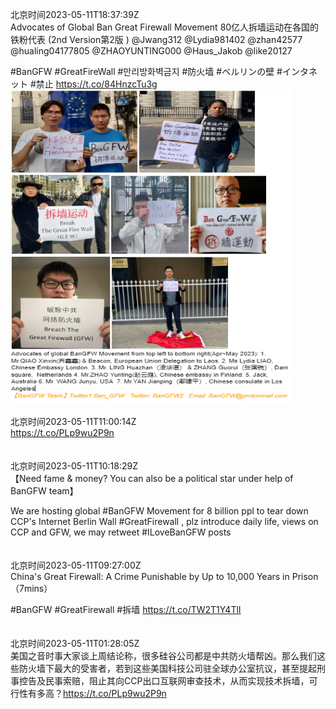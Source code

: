 北京时间2023-05-11T18:37:39Z<br>Advocates of Global Ban Great Firewall Movement 
80亿人拆墙运动在各国的铁粉代表 (2nd Version第2版 )
@Jwang312 @Lydia981402 @zhan42577 @hualing04177805 @ZHAOYUNTING000 @Haus_Jakob @like20127 

#BanGFW  #GreatFireWall #만리방화벽금지 #防火墙 #ベルリンの壁 #インタネット #禁止 https://t.co/84HnzcTu3g<br><img src='/temp/image/2023/u-Month-5/1656609506196062210_0.jpg' width='450' height='500'><br><br>北京时间2023-05-11T11:00:14Z<br>https://t.co/PLp9wu2P9n<br><br><br>北京时间2023-05-11T10:18:29Z<br>【Need fame &amp;  money? You can also be a political star under help of BanGFW team】

We are hosting global #BanGFW Movement for 8 billion ppl to tear down CCP's Internet Berlin Wall #GreatFirewall , plz introduce daily life, views on CCP and GFW, we may retweet #ILoveBanGFW posts<br><br><br>北京时间2023-05-11T09:27:00Z<br>China's Great Firewall: A Crime Punishable by Up to 10,000 Years in Prison （7mins）

#BanGFW #GreatFirewall #拆墙 
https://t.co/TW2T1Y4TlI<br><br><br>北京时间2023-05-11T01:28:05Z<br>美国之音时事大家谈上周结论称，很多硅谷公司都是中共防火墙帮凶。那么我们这些防火墙下最大的受害者，若到这些美国科技公司驻全球办公室抗议，甚至提起刑事控告及民事索赔，阻止其向CCP出口互联网审查技术，从而实现技术拆墙，可行性有多高？https://t.co/PLp9wu2P9n<br><br><br>